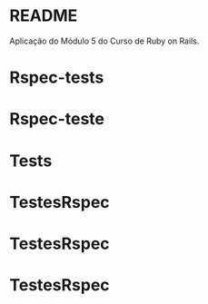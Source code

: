 # README
Aplicação do Módulo 5 do Curso de Ruby on Rails.
# Rspec-tests
# Rspec-teste
# Tests
# TestesRspec
# TestesRspec
# TestesRspec
